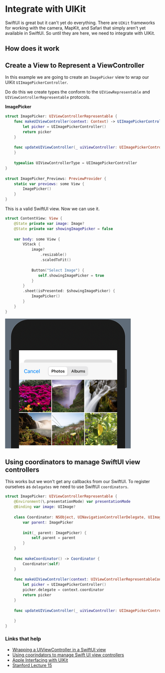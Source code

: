 # Integrate with UIKit

SwiftUI is great but it can't yet do everything. There are `UIKit` frameworks for working with the camera, MapKit, and Safari that simply aren't yet available in SwiftUI. So until they are here, we need to integrate with UIKit.

## How does it work


## Create a View to Represent a ViewController

In this example we are going to create an `ImagePicker` view to wrap our UIKit `UIImagePickerController`.

Do do this we create types the conform to the `UIViewRepresentable` and `UIViewControllerRepresentable` protocols.

**ImagePicker**

```swift
struct ImagePicker: UIViewControllerRepresentable {
    func makeUIViewController(context: Context) -> UIImagePickerController {
        let picker = UIImagePickerController()
        return picker
    }
    
    func updateUIViewController(_ uiViewController: UIImagePickerController, context: Context) {
    }
    
    typealias UIViewControllerType = UIImagePickerController
}

struct ImagePicker_Previews: PreviewProvider {
    static var previews: some View {
        ImagePicker()
    }
}
```

This is a valid SwiftUI view. Now we can use it.

```swift
struct ContentView: View {
    @State private var image: Image?
    @State private var showingImagePicker = false

    var body: some View {
        VStack {
            image?
                .resizable()
                .scaledToFit()

            Button("Select Image") {
               self.showingImagePicker = true
            }
        }
        .sheet(isPresented: $showingImagePicker) {
            ImagePicker()
        }
    }
}
```

![](images/1.png)

## Using coordinators to manage SwiftUI view controllers

This works but we won't get any callbacks from our SwiftUI. To register ourselves as `delegates` we need to use SwiftUI `coordinators`.

```swift
struct ImagePicker: UIViewControllerRepresentable {
    @Environment(\.presentationMode) var presentationMode
    @Binding var image: UIImage?

    class Coordinator: NSObject, UINavigationControllerDelegate, UIImagePickerControllerDelegate {
        var parent: ImagePicker

        init(_ parent: ImagePicker) {
            self.parent = parent
        }
    }

    func makeCoordinator() -> Coordinator {
        Coordinator(self)
    }

    func makeUIViewController(context: UIViewControllerRepresentableContext<ImagePicker>) -> UIImagePickerController {
        let picker = UIImagePickerController()
        picker.delegate = context.coordinator
        return picker
    }

    func updateUIViewController(_ uiViewController: UIImagePickerController, context: UIViewControllerRepresentableContext<ImagePicker>) {

    }
}
```

### Links that help

- [Wrapping a UIViewController in a SwiftUI view](https://www.hackingwithswift.com/books/ios-swiftui/wrapping-a-uiviewcontroller-in-a-swiftui-view)
- [Using coorindators to manage Swift UI view controllers](https://www.hackingwithswift.com/books/ios-swiftui/using-coordinators-to-manage-swiftui-view-controllers)
- [Apple Interfacing with UIKit](https://developer.apple.com/tutorials/swiftui/interfacing-with-uikit)
- [Stanford Lecture 15](https://github.com/jrasmusson/swiftui/blob/main/Stanford/2021/Lecture15/README.md)





